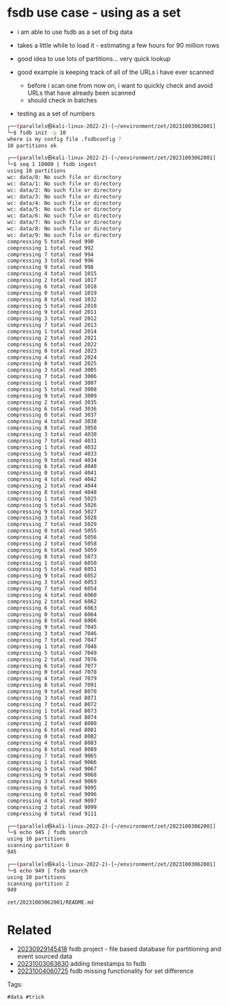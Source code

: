 # fsdb use case - using as a set

- i am able to use fsdb as a set of big data
- takes a little while to load it - estimating a few hours for 90 million rows
- good idea to use lots of partitions... very quick lookup
- good example is keeping track of all of the URLs i have ever scanned
  - before i scan one from now on, i want to quickly check and avoid URLs that have already been scanned
  - should check in batches

- testing as a set of numbers
```bash
┌──(parallels㉿kali-linux-2022-2)-[~/environment/zet/20231003062001]
└─$ fsdb init -p 10
where is my config file .fsdbconfig ?
10 partitions ok

┌──(parallels㉿kali-linux-2022-2)-[~/environment/zet/20231003062001]
└─$ seq 1 10000 | fsdb ingest
using 10 partitions
wc: data/0: No such file or directory
wc: data/1: No such file or directory
wc: data/2: No such file or directory
wc: data/3: No such file or directory
wc: data/4: No such file or directory
wc: data/5: No such file or directory
wc: data/6: No such file or directory
wc: data/7: No such file or directory
wc: data/8: No such file or directory
wc: data/9: No such file or directory
compressing 5 total read 990
compressing 1 total read 992
compressing 7 total read 994
compressing 3 total read 996
compressing 9 total read 998
compressing 4 total read 1015
compressing 2 total read 1017
compressing 6 total read 1018
compressing 0 total read 1019
compressing 8 total read 1032
compressing 5 total read 2010
compressing 9 total read 2011
compressing 3 total read 2012
compressing 7 total read 2013
compressing 1 total read 2014
compressing 2 total read 2021
compressing 6 total read 2022
compressing 0 total read 2023
compressing 4 total read 2024
compressing 8 total read 2025
compressing 3 total read 3005
compressing 7 total read 3006
compressing 1 total read 3007
compressing 5 total read 3008
compressing 9 total read 3009
compressing 2 total read 3035
compressing 6 total read 3036
compressing 0 total read 3037
compressing 4 total read 3038
compressing 8 total read 3050
compressing 3 total read 4030
compressing 7 total read 4031
compressing 1 total read 4032
compressing 5 total read 4033
compressing 9 total read 4034
compressing 6 total read 4040
compressing 0 total read 4041
compressing 4 total read 4042
compressing 2 total read 4044
compressing 8 total read 4048
compressing 1 total read 5025
compressing 5 total read 5026
compressing 9 total read 5027
compressing 3 total read 5028
compressing 7 total read 5029
compressing 0 total read 5055
compressing 4 total read 5056
compressing 2 total read 5058
compressing 6 total read 5059
compressing 8 total read 5073
compressing 1 total read 6050
compressing 5 total read 6051
compressing 9 total read 6052
compressing 3 total read 6053
compressing 7 total read 6054
compressing 4 total read 6060
compressing 2 total read 6062
compressing 6 total read 6063
compressing 0 total read 6064
compressing 8 total read 6066
compressing 9 total read 7045
compressing 3 total read 7046
compressing 7 total read 7047
compressing 1 total read 7048
compressing 5 total read 7049
compressing 2 total read 7076
compressing 6 total read 7077
compressing 0 total read 7078
compressing 4 total read 7079
compressing 8 total read 7091
compressing 9 total read 8070
compressing 3 total read 8071
compressing 7 total read 8072
compressing 1 total read 8073
compressing 5 total read 8074
compressing 2 total read 8080
compressing 6 total read 8081
compressing 0 total read 8082
compressing 4 total read 8083
compressing 8 total read 8089
compressing 7 total read 9065
compressing 1 total read 9066
compressing 5 total read 9067
compressing 9 total read 9068
compressing 3 total read 9069
compressing 6 total read 9095
compressing 0 total read 9096
compressing 4 total read 9097
compressing 2 total read 9099
compressing 8 total read 9111

┌──(parallels㉿kali-linux-2022-2)-[~/environment/zet/20231003062001]
└─$ echo 945 | fsdb search
using 10 partitions
scanning partition 0
945

┌──(parallels㉿kali-linux-2022-2)-[~/environment/zet/20231003062001]
└─$ echo 949 | fsdb search
using 10 partitions
scanning partition 2
949
```

` zet/20231003062001/README.md `

# Related

- [20230929145418](/zet/20230929145418/README.md) fsdb project - file based database for partitioning and event sourced data
- [20231003063630](/zet/20231003063630/README.md) adding timestamps to fsdb
- [20231004060725](/zet/20231004060725/README.md) fsdb missing functionality for set difference

Tags:

    #data #trick
